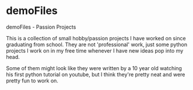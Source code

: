 # demoFiles
demoFiles - Passion Projects


This is a collection of small hobby/passion projects I have worked on since graduating from school. They are not 'professional' work, just some python projects I work on in my free time whenever I have new ideas pop into my head.

Some of them might look like they were written by a 10 year old watching his first python tutorial on youtube, but I think they're pretty neat and were pretty fun to work on.
